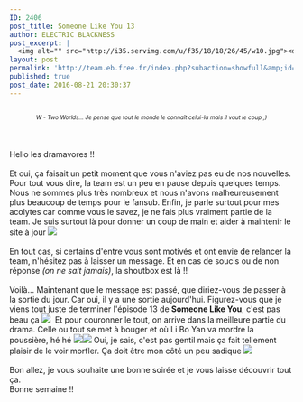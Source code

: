 ```yaml
---
ID: 2406
post_title: Someone Like You 13
author: ELECTRIC BLACKNESS
post_excerpt: |
  <img alt="" src="http://i35.servimg.com/u/f35/18/18/26/45/w10.jpg"><div align="center"><i>W - Two Worlds... Je pense que tout le monde le conna&icirc;t celui-l&agrave; mais il vaut le coup ;)<br></i></div><br><br><br>Hello les dramavores !!<br><br>Et oui, &ccedil;a faisait un petit moment que vous n'aviez pas eu de nos nouvelles. Pour tout vous dire, la team est un peu en&nbsp;pause depuis quelques temps. Nous ne sommes plus tr&egrave;s nombreux et nous n'avons malheureusement plus beaucoup de temps pour le fansub. Enfin, je parle surtout pour mes acolytes car comme vous le savez, je ne fais plus vraiment partie de la team. Je suis surtout l&agrave; pour donner un coup de main<span></span> et aider &agrave; maintenir le site &agrave; jour <img src="http://team.eb.free.fr/gestion/data/emoticons/wink.gif"><br><br>En tout cas, si certains d'entre vous sont motiv&eacute;s et ont envie de relancer la team, n'h&eacute;sitez pas &agrave; laisser un message. Et en cas de soucis ou de non r&eacute;ponse <i>(on ne sait jamais)</i>, la shoutbox est l&agrave; !!<br><br>Voil&agrave;... Maintenant que le message est pass&eacute;, que diriez-vous de passer &agrave; la sortie du jour. Car oui, il y a une sortie aujourd'hui. Figurez-vous que je viens tout juste&nbsp;de terminer l'&eacute;pisode 13 de <b>Someone Like You</b>, c'est pas beau &ccedil;a  <img src="http://team.eb.free.fr/gestion/data/emoticons/tongue.gif">&nbsp; Et pour couronner le tout, on arrive dans la meilleure partie du drama. Celle ou tout se met &agrave; bouger et o&ugrave; Li Bo Yan va mordre la poussi&egrave;re, h&eacute; h&eacute; <img src="http://team.eb.free.fr/gestion/data/emoticons/laugh.gif"><img src="http://team.eb.free.fr/gestion/data/emoticons/laugh.gif"> Oui, je sais, c'est pas gentil mais &ccedil;a fait tellement plaisir de le voir morfler. &Ccedil;a doit &ecirc;tre mon c&ocirc;t&eacute; un peu sadique <img src="http://team.eb.free.fr/gestion/data/emoticons/lol.gif"><br><br>Bon allez, je vous souhaite une bonne soir&eacute;e et je vous laisse d&eacute;couvrir tout &ccedil;a.<br>Bonne semaine !!<br><br>
layout: post
permalink: 'http://team.eb.free.fr/index.php?subaction=showfull&amp;id=1471804237&amp;archive='
published: true
post_date: 2016-08-21 20:30:37
---
```

<img alt="" src="https://united-subs.dearclouds.com/wp-content/uploads/2018/04/ce53af72d9385e943d6563ec360669ad.jpg" style="border: none;" /><div align="center"><font size="1"><i>W - Two Worlds... Je pense que tout le monde le conna&#238;t celui-l&#224; mais il vaut le coup ;)<br /></i></font></div><br /><br /><br />Hello les dramavores !!<br /><br />Et oui, &#231;a faisait un petit moment que vous n'aviez pas eu de nos nouvelles. Pour tout vous dire, la team est un peu en&nbsp;pause depuis quelques temps. Nous ne sommes plus tr&#232;s nombreux et nous n'avons malheureusement plus beaucoup de temps pour le fansub. Enfin, je parle surtout pour mes acolytes car comme vous le savez, je ne fais plus vraiment partie de la team. Je suis surtout l&#224; pour donner un coup de main<span style="display: none; width: 0px; height: 0px;" id="transmark"></span> et aider &#224; maintenir le site &#224; jour <img src="http://team.eb.free.fr/gestion/data/emoticons/wink.gif"> <br /><br />En tout cas, si certains d'entre vous sont motiv&#233;s et ont envie de relancer la team, n'h&#233;sitez pas &#224; laisser un message. Et en cas de soucis ou de non r&#233;ponse <i>(on ne sait jamais)</i>, la shoutbox est l&#224; !!<br /><br />Voil&#224;... Maintenant que le message est pass&#233;, que diriez-vous de passer &#224; la sortie du jour. Car oui, il y a une sortie aujourd'hui. Figurez-vous que je viens tout juste&nbsp;de terminer l'&#233;pisode 13 de <b>Someone Like You</b>, c'est pas beau &#231;a  <img src="http://team.eb.free.fr/gestion/data/emoticons/tongue.gif">&nbsp; Et pour couronner le tout, on arrive dans la meilleure partie du drama. Celle ou tout se met &#224; bouger et o&#249; Li Bo Yan va mordre la poussi&#232;re, h&#233; h&#233; <img src="http://team.eb.free.fr/gestion/data/emoticons/laugh.gif"><img src="http://team.eb.free.fr/gestion/data/emoticons/laugh.gif"> Oui, je sais, c'est pas gentil mais &#231;a fait tellement plaisir de le voir morfler. &#199;a doit &#234;tre mon c&#244;t&#233; un peu sadique <img src="http://team.eb.free.fr/gestion/data/emoticons/lol.gif"><br /><br />Bon allez, je vous souhaite une bonne soir&#233;e et je vous laisse d&#233;couvrir tout &#231;a.<br />Bonne semaine !!<br /><br />